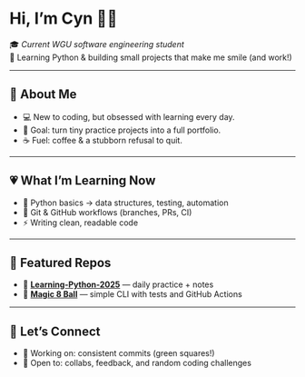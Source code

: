 # Hi, I’m Cyn 🖤💗

🎓 *Current WGU software engineering student*  
🐍 Learning Python & building small projects that make me smile (and work!)

---

## 🖤 About Me
- 💻 New to coding, but obsessed with learning every day.
- 🎯 Goal: turn tiny practice projects into a full portfolio.
- ☕ Fuel: coffee & a stubborn refusal to quit.

---

## 💗 What I’m Learning Now
- 🐍 Python basics → data structures, testing, automation
- 🔀 Git & GitHub workflows (branches, PRs, CI)
- ⚡ Writing clean, readable code

---

## 🎨 Featured Repos
- 🎉 [**Learning-Python-2025**](https://github.com/CintyPinky/Learning-Python-2025) — daily practice + notes  
- 🎲 [**Magic 8 Ball**](https://github.com/CintyPinky/magic-8-ball) — simple CLI with tests and GitHub Actions  

---

## 🌸 Let’s Connect
- 📌 Working on: consistent commits (green squares!)
- 💬 Open to: collabs, feedback, and random coding challenges
